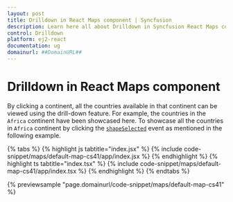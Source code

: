 ```yaml
---
layout: post
title: Drilldown in React Maps component | Syncfusion
description: Learn here all about Drilldown in Syncfusion React Maps component of Syncfusion Essential JS 2 and more.
control: Drilldown 
platform: ej2-react
documentation: ug
domainurl: ##DomainURL##
---
```


# Drilldown in React Maps component

By clicking a continent, all the countries available in that continent can be viewed using the drill-down feature. For example, the countries in the `Africa` continent have been showcased here. To showcase all the countries in `Africa` continent by clicking the [`shapeSelected`](https://ej2.syncfusion.com/react/documentation/api/maps/#shapeselected) event as mentioned in the following example.

{% tabs %}
{% highlight js tabtitle="index.jsx" %}
{% include code-snippet/maps/default-map-cs41/app/index.jsx %}
{% endhighlight %}
{% highlight ts tabtitle="index.tsx" %}
{% include code-snippet/maps/default-map-cs41/app/index.tsx %}
{% endhighlight %}
{% endtabs %}

 {% previewsample "page.domainurl/code-snippet/maps/default-map-cs41" %}